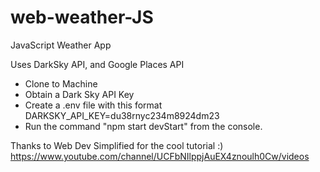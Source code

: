 # web-weather-JS
JavaScript Weather App


Uses DarkSky API, and Google Places API

- Clone to Machine
- Obtain a Dark Sky API Key
- Create a .env file with this format DARKSKY_API_KEY=du38rnyc234m8924dm23
- Run the command "npm start devStart" from the console.


Thanks to Web Dev Simplified for the cool tutorial :)
https://www.youtube.com/channel/UCFbNIlppjAuEX4znoulh0Cw/videos
